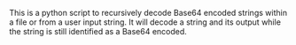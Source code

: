 This is a python script to recursively decode Base64 encoded strings within a file or from a user input string.  It will decode a string and its output while the string is still identified as a Base64 encoded.  
